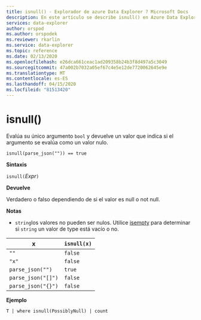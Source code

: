```yaml
---
title: isnull() - Explorador de azure Data Explorer ? Microsoft Docs
description: En este artículo se describe isnull() en Azure Data Explorer.
services: data-explorer
author: orspod
ms.author: orspodek
ms.reviewer: rkarlin
ms.service: data-explorer
ms.topic: reference
ms.date: 02/13/2020
ms.openlocfilehash: e26dca661ceac1ad209358b24b3f8d497a5c3049
ms.sourcegitcommit: 47a002b7032a05ef67c4e5e12de7720062645e9e
ms.translationtype: MT
ms.contentlocale: es-ES
ms.lasthandoff: 04/15/2020
ms.locfileid: "81513420"
---
```

# <a name="isnull"></a>isnull()

Evalúa su único argumento `bool` y devuelve un valor que indica si el argumento se evalúa como un valor nulo.

```kusto
isnull(parse_json("")) == true
```

**Sintaxis**

`isnull(`*Expr*`)`

**Devuelve**

Verdadero o falso dependiendo de si el valor es null o not null.

**Notas**

* `string`los valores no pueden ser nulos. Utilice [isempty](./isemptyfunction.md) para determinar si `string` un valor de type está vacío o no.

|x                |`isnull(x)`|
|-----------------|-----------|
|`""`             |`false`    |
|`"x"`            |`false`    |
|`parse_json("")`  |`true`     |
|`parse_json("[]")`|`false`    |
|`parse_json("{}")`|`false`    |

**Ejemplo**

```kusto
T | where isnull(PossiblyNull) | count
```